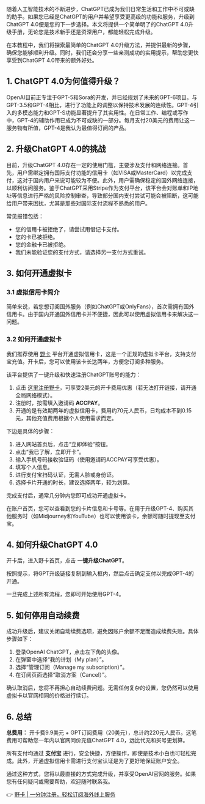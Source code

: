 随着人工智能技术的不断进步，ChatGPT已成为我们日常生活和工作中不可或缺的助手。如果您已经是ChatGPT的用户并希望享受更高级的功能和服务，升级到ChatGPT 4.0便是您的下一步选择。本文将提供一个简单明了的ChatGPT 4.0升级手册，无论您是技术新手还是资深用户，都能轻松完成升级。

在本教程中，我们将探索最简单的ChatGPT 4.0升级方法，并提供最新的步骤，确保您能够顺利升级。同时，我们还会分享一些亲测成功的实用提示，帮助您更快享受到ChatGPT 4.0带来的额外好处。

## 1. ChatGPT 4.0为何值得升级？

OpenAI目前正专注于GPT-5和Sora的开发，并已经规划了未来的GPT-6项目。与GPT-3.5和GPT-4相比，进行了功能上的调整以保持技术发展的连续性。GPT-4引入的多模态能力和GPT-S功能显著提升了其实用性。在日常工作、编程或写作中，GPT-4的辅助作用已成为不可或缺的一部分。每月支付20美元的费用让这一服务物有所值，GPT-4是我认为最值得订阅的产品。

## 2. 升级ChatGPT 4.0的挑战

目前，升级ChatGPT 4.0存在一定的使用门槛，主要涉及支付和网络连接。首先，用户需绑定拥有国际支付功能的信用卡（如VISA或MasterCard）以完成支付，这对于国内用户来说可能较为不便。此外，用户需确保稳定的国外网络连接，以顺利访问服务。鉴于ChatGPT采用Stripe作为支付平台，该平台会对账单和IP地址等信息进行严格的风险控制审查，导致部分国内支付尝试可能会被阻断，这可能给用户带来困扰，尤其是那些对国际支付流程不熟悉的用户。

常见报错包括：
- 您的信用卡被拒绝了，请尝试用借记卡支付。
- 您的卡已被拒绝。
- 您的金融卡已被拒绝。
- 我们未能验证您的支付方式，请选择另一支付方式重试。

## 3. 如何开通虚拟卡

### 3.1 虚拟信用卡简介

简单来说，若您想订阅国外服务（例如ChatGPT或OnlyFans），首次需拥有国外信用卡。由于国内开通国外信用卡并不便捷，因此可以使用虚拟信用卡来解决这一问题。

### 3.2 如何开通虚拟卡

我们推荐使用 [野卡](https://bit.ly/bewildcard) 平台开通虚拟信用卡，这是一个正规的虚拟卡平台，支持支付宝充值。开卡后，您可以使用该卡长达两年，方便您订阅多种服务。

该平台提供了一键升级和快速注册ChatGPT账号的能力：

1. 点击 [这里注册野卡](https://bit.ly/bewildcard)，可享受2美元的开卡费用优惠（若无法打开链接，请开通全局网络模式）。
2. 注册时，按需填入邀请码 **ACCPAY**。
3. 开通的是有效期两年的虚拟信用卡，费用约70元人民币，日均成本不到0.15元，其他充值费用根据个人使用需求而定。

下边是具体的步骤：

1. 进入网站首页后，点击“立即体验”按钮。
2. 点击“我已了解，立即开卡”。
3. 输入手机号码接收验证码（使用邀请码ACCPAY可享受优惠）。
4. 填写个人信息。
5. 进行支付宝扫码认证，无需人脸或身份证。
6. 选择卡片开通的时长，建议选择两年，较为划算。

完成支付后，通常几分钟内您即可成功开通虚拟卡。

在账户首页，您可以查看到您的卡片信息和卡号等。在用于升级GPT-4、购买其他服务时（如Midjourney和YouTube）也可以使用该卡，余额可随时提现至支付宝。

## 4. 如何升级ChatGPT 4.0

开卡后，进入野卡首页，点击 **一键升级ChatGPT**。

按照提示，将GPT升级链接复制到输入框内，然后点击确定支付以完成GPT-4的开通。

一旦完成上述所有流程，您即可开始使用GPT-4。

## 5. 如何停用自动续费

成功升级后，建议关闭自动续费选项，避免因账户余额不足而造成续费失败。具体步骤如下：

1. 登录OpenAI ChatGPT，点击左下角的头像。
2. 在弹窗中选择“我的计划（My plan）”。
3. 选择“管理订阅（Manage my subscription）”。
4. 在订阅页面选择“取消方案（Cancel）”。

确认取消后，您将不再担心自动续费问题。无需任何复杂的设置，您仍然可以使用虚拟卡以官网相同的价格进行续订。

## 6. 总结

**总费用：** 开卡费9.9美元 + GPT订阅费用（20美元），总计约220元人民币。这笔费用可帮助您一年内以官网同价充值ChatGPT 4.0，远比代充和买号更划算。

所有支付均通过 **支付宝** 进行，安全快捷，方便操作，即使是技术小白也可轻松完成。此外，开通虚拟信用卡需进行支付宝认证是为了更好地保证账户安全。

通过这种方式，您将以最直接的方式完成升级，并享受OpenAI官网的服务。如果您有任何疑问或需要帮助，欢迎随时联系我。

👉 [野卡 | 一分钟注册，轻松订阅海外线上服务](https://bit.ly/bewildcard)